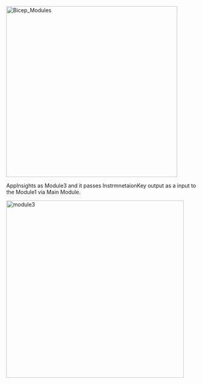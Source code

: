 <img width="452" alt="Bicep_Modules" src="https://github.com/user-attachments/assets/3e4b6880-c4f8-4b96-9f29-b290a2f4ba17" />

AppInsights as Module3 and it passes InstrmnetaionKey output as a input to the Module1 via Main Module.

<img width="469" alt="module3" src="https://github.com/user-attachments/assets/5d794afb-aea4-4e1e-b1df-13ec7fe7ec1a" />

